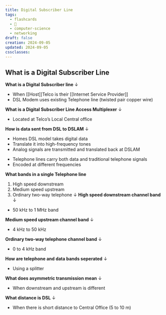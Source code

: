 ```yaml
---
title: Digital Subscriber Line
tags:
  - flashcards
  - 🌱
  - computer-science
  - networking
draft: false
creation: 2024-09-05
updated: 2024-09-05
cssclasses:
---
```

## What is a Digital Subscriber Line

**What is a Digital Subscriber line**
↓
- When [[Host]]Telco is their [[Internet Service Provider]]
- DSL Modem uses existing Telephone line (twisted pair copper wire)
<!--SR:!2025-01-01,16,292-->

**What is a Digital Subscriber Line Access Multiplexer**
↓
- Located at Telco’s Local Central office
<!--SR:!2024-12-22,6,230-->

**How is data sent from DSL to DSLAM**
↓
- Homes DSL model takes digital data
- Translate it into high-frequency tones
- Analog signals are transmitted and translated back at DSLAM
<!--SR:!2025-01-01,16,292-->

- Telephone lines carry both data and traditional telephone signals
- Encoded at different frequencies

**What bands in a single Telephone line**
1. High speed downstream
2. Medium speed upstream
3. Ordinary two-way telephone
↓
 **High speed downstream channel band**
↓
 - 50 kHz to 1 MHz band
<!--SR:!2024-12-30,14,292-->

**Medium speed upstream channel band**
↓
- 4 kHz to 50 kHz
<!--SR:!2024-12-31,15,292-->

**Ordinary two-way telephone channel band**
↓
- 0 to 4 kHz band
<!--SR:!2024-12-30,14,292-->

**How are telephone and data bands seperated**
↓
- Using a splitter
<!--SR:!2024-12-19,12,288-->

**What does asymmetric transmission mean**
↓
- When downstream and upstream is different
<!--SR:!2025-01-01,16,292-->

**What distance is DSL**
↓
 - When there is short distance to Central Office (5 to 10 m)
<!--SR:!2024-12-31,15,290-->